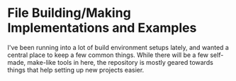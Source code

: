 # File Building/Making Implementations and Examples

I've been running into a lot of build environment setups lately, and wanted a
central place to keep a few common things.  While there will be a few
self-made, make-like tools in here, the repository is mostly geared towards
things that help setting up new projects easier.

